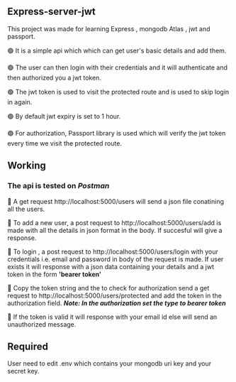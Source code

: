 ## Express-server-jwt
  This project was made for learning Express , mongodb Atlas , jwt and passport.
  
  🟢 It is a simple api which which can get user's basic details and add them.

  🟢 The user can then login with their credentials and it will authenticate and then authorized you a jwt token.
  
  🟢 The jwt token is used to visit the protected route and is used to skip login in again.
  
  🟢 By default jwt expiry is set to 1 hour.
  
  🟢 For authorization, Passport library is used which will verify the jwt token every time we visit the protected route.
 
 
 
 ## Working
 
  ### The api is tested on *Postman*
  
  🔵 A get request http://localhost:5000/users will send a json file conatining all the users.
  
  🔵 To add a new user, a post request to http://localhost:5000/users/add is made with all the details in json format in the body. 
  If succesful will give a response.
  
  🔵 To login , a post request to  http://localhost:5000/users/login with your credentials 
  i.e. email and password in body of the request is made. 
  If user exists it will response with a json data containing your 
  details and a jwt token in the form **'bearer token'**
  
  🔵 Copy the token string and the to check for authorization 
  send a get request to http://localhost:5000/users/protected and add the token in the authorization field.
  **_Note: In the authorization set the type to bearer token_**
 
 🔵 If the token is valid it will response with your email id else will send an unauthorized message.
 
 
 
 ## Required 
  User need to edit .env which contains your mongodb uri key and your secret key.
